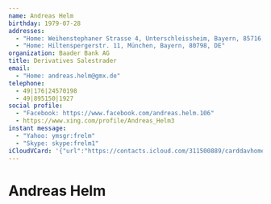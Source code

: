 ```yaml
---
name: Andreas Helm
birthday: 1979-07-28
addresses:
  - "Home: Weihenstephaner Strasse 4, Unterschleissheim, Bayern, 85716, DE"
  - "Home: Hiltenspergerstr. 11, München, Bayern, 80798, DE"
organization: Baader Bank AG
title: Derivatives Salestrader
email:
  - "Home: andreas.helm@gmx.de"
telephone:
  - 49|176|24570198
  - 49|895150|1927
social profile:
  - "Facebook: https://www.facebook.com/andreas.helm.106"
  - https://www.xing.com/profile/Andreas_Helm3
instant message:
  - "Yahoo: ymsgr:frelm"
  - "Skype: skype:frelm1"
iCloudVCard: '{"url":"https://contacts.icloud.com/311500889/carddavhome/card/NmM3YzZhZmEtODA1Yi00YzY0LWIxNmQtYzIwMDNjYjYzNDAx.vcf","etag":"\"kmfhd9cf\"","data":"BEGIN:VCARD\r\nVERSION:3.0\r\nFN:\r\nN:Helm;Andreas;;;\r\nUID:6c7c6afa-805b-4c64-b16d-c2003cb63401\r\nBDAY;VALUE=date:1979-07-28\r\nADR;TYPE=HOME:;;Weihenstephaner Strasse 4;Unterschleissheim;Bayern;85716;DE\r\n ;\r\nADR;TYPE=HOME:;;Hiltenspergerstr. 11;München;Bayern;80798;DE;\r\nWP1.X-ABLABEL:Work\r\nWP2.X-ABLABEL:Home\r\nWP3.X-ABLABEL:Home\r\nWP4.X-ABLABEL:Work\r\nWP5.X-ABLABEL:Home\r\nitem0.X-ABLABEL:xing\r\nPRODID:ez-vcard 0.9.13-fc\r\nREV:2025-04-03T22:11:49Z\r\nORG:Baader Bank AG;\r\nTITLE:Derivatives Salestrader\r\nEMAIL;TYPE=HOME:andreas.helm@gmx.de\r\nPHOTO;VALUE=uri:https://gateway.icloud.com/contacts/311500889/ck/card/a3e1d\r\n 31c7dd3b8dd8aa4ed05abf719cd\r\nTEL:49|176|24570198\r\nTEL:49|895150|1927\r\nX-SOCIALPROFILE;TYPE=facebook;X-USER=andreas.helm.106;X-USERID=826850060;X-\r\n DISPLAYNAME=Andreas Helm:https://www.facebook.com/andreas.helm.106\r\nIMPP;X-SERVICE-TYPE=Yahoo;TYPE=HOME,pref:ymsgr:frelm\r\nIMPP;X-SERVICE-TYPE=Skype;TYPE=HOME:skype:frelm1\r\nitem0.X-SOCIALPROFILE;X-USER=Andreas_Helm3:https://www.xing.com/profile/And\r\n reas_Helm3\r\nEND:VCARD"}'
---
```

# Andreas Helm